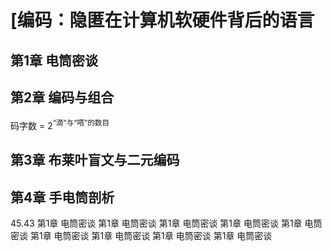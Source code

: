 # [编码：隐匿在计算机软硬件背后的语言 #

## 第1章 电筒密谈 ##

## 第2章 编码与组合 ##
码字数 = 2<sup>“滴”与“嗒”的数目</sup>

## 第3章 布莱叶盲文与二元编码 ##

## 第4章 手电筒剖析 ##

45.43
第1章 电筒密谈
第1章 电筒密谈
第1章 电筒密谈
第1章 电筒密谈
第1章 电筒密谈
第1章 电筒密谈
第1章 电筒密谈
第1章 电筒密谈
第1章 电筒密谈
